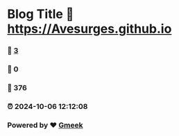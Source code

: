 # Blog Title :link: https://Avesurges.github.io 
### :page_facing_up: [3](https://Avesurges.github.io/tag.html) 
### :speech_balloon: 0 
### :hibiscus: 376 
### :alarm_clock: 2024-10-06 12:12:08 
### Powered by :heart: [Gmeek](https://github.com/Meekdai/Gmeek)
